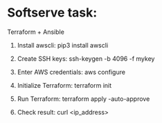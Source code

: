 # Softserve task:
  Terraform + Ansible

  1. Install awscli:
     pip3 install awscli

  2. Create SSH keys:
     ssh-keygen -b 4096 -f mykey
  
  3. Enter AWS credentials:
     aws configure

  4. Initialize Terraform:
     terraform init

  5. Run Terraform:
     terraform apply -auto-approve

  6. Check result:
     curl <ip_address>
